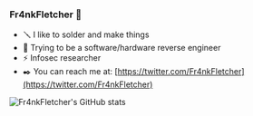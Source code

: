 ### Fr4nkFletcher 🐲

- 🪛 I like to solder and make things
- 🔮 Trying to be a software/hardware reverse engineer
- ⚡ Infosec researcher
- ✒️ You can reach me at: [https://twitter.com/Fr4nkFletcher](https://twitter.com/Fr4nkFletcher) 

  
![Fr4nkFletcher's GitHub stats](https://github-readme-stats.vercel.app/api?username=Fr4nkFletcher&show_icons=true&theme=radical&show=prs_merged)
